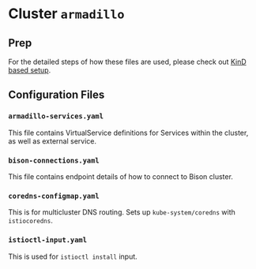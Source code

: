 # Cluster `armadillo`

## Prep

For the detailed steps of how these files are used, please check out [KinD based setup](https://github.com/rytswd/simple-istio-multicluster/tree/master/docs/kind-based/README.md).

## Configuration Files

### `armadillo-services.yaml`

This file contains VirtualService definitions for Services within the cluster, as well as external service.

### `bison-connections.yaml`

This file contains endpoint details of how to connect to Bison cluster.

### `coredns-configmap.yaml`

This is for multicluster DNS routing. Sets up `kube-system/coredns` with `istiocoredns`.

### `istioctl-input.yaml`

This is used for `istioctl install` input.
